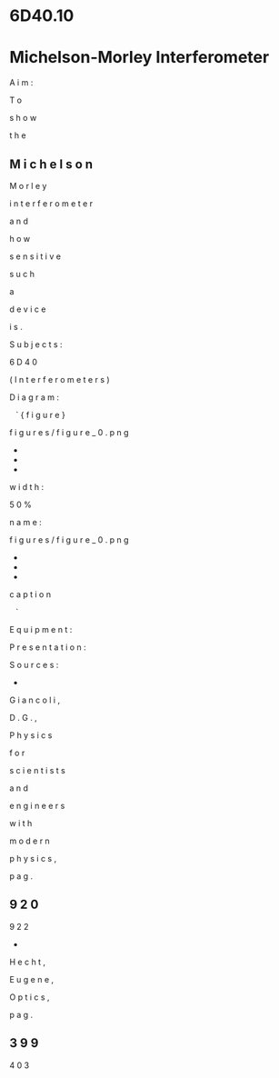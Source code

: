 # 6D40.10 
  # Michelson-Morley Interferometer 
 
 
A
i
m
:
 
T
o
 
s
h
o
w
 
t
h
e
 
M
i
c
h
e
l
s
o
n
-
M
o
r
l
e
y
 
i
n
t
e
r
f
e
r
o
m
e
t
e
r
 
a
n
d
 
h
o
w
 
s
e
n
s
i
t
i
v
e
 
s
u
c
h
 
a
 
d
e
v
i
c
e
 
i
s
.
 
 
S
u
b
j
e
c
t
s
:
 
6
D
4
0
 
(
I
n
t
e
r
f
e
r
o
m
e
t
e
r
s
)
 
D
i
a
g
r
a
m
:
 
 
 


`
`
`
{
f
i
g
u
r
e
}
 
f
i
g
u
r
e
s
/
f
i
g
u
r
e
_
0
.
p
n
g
 
 


-
-
-
 
 


w
i
d
t
h
:
 
5
0
%
 
 


n
a
m
e
:
 
f
i
g
u
r
e
s
/
f
i
g
u
r
e
_
0
.
p
n
g
 
 


-
-
-
 
 


c
a
p
t
i
o
n
 
 


`
`
`
 


 
 
 
 
E
q
u
i
p
m
e
n
t
:
 
 
P
r
e
s
e
n
t
a
t
i
o
n
:
 
 
S
o
u
r
c
e
s
:
 

 * 
 
G
i
a
n
c
o
l
i
,
 
D
.
G
.
,
 
P
h
y
s
i
c
s
 
f
o
r
 
s
c
i
e
n
t
i
s
t
s
 
a
n
d
 
e
n
g
i
n
e
e
r
s
 
w
i
t
h
 
m
o
d
e
r
n
 
p
h
y
s
i
c
s
,
 
p
a
g
.
 
9
2
0
-
9
2
2
 

 * 
 
H
e
c
h
t
,
 
E
u
g
e
n
e
,
 
O
p
t
i
c
s
,
 
p
a
g
.
 
3
9
9
-
4
0
3

 
 

